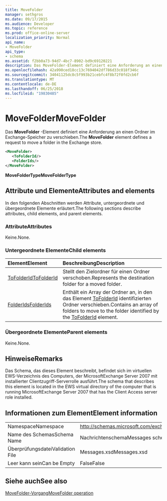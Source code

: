 ```yaml
---
title: MoveFolder
manager: sethgros
ms.date: 09/17/2015
ms.audience: Developer
ms.topic: reference
ms.prod: office-online-server
localization_priority: Normal
api_name:
- MoveFolder
api_type:
- schema
ms.assetid: f2bb0a73-94d7-4bc7-8902-bd9c69120221
description: Das MoveFolder-Element definiert eine Anforderung an einen Ordner im Exchange-Speicher zu verschieben.
ms.openlocfilehash: 42a990ced18cc13c7694042df786d33c018f346c
ms.sourcegitcommit: 34041125dc8c5f993b21cebfc4f8b72f0fd2cb6f
ms.translationtype: MT
ms.contentlocale: de-DE
ms.lasthandoff: 06/25/2018
ms.locfileid: "19830485"
---
```

# <a name="movefolder"></a><span data-ttu-id="e418b-103">MoveFolder</span><span class="sxs-lookup"><span data-stu-id="e418b-103">MoveFolder</span></span>

<span data-ttu-id="e418b-104">Das **MoveFolder** -Element definiert eine Anforderung an einen Ordner im Exchange-Speicher zu verschieben.</span><span class="sxs-lookup"><span data-stu-id="e418b-104">The **MoveFolder** element defines a request to move a folder in the Exchange store.</span></span> 
  
```xml
<MoveFolder>
   <ToFolderId/>
   <FolderIds/>
</MoveFolder>
```

 <span data-ttu-id="e418b-105">**MoveFolderType**</span><span class="sxs-lookup"><span data-stu-id="e418b-105">**MoveFolderType**</span></span>
## <a name="attributes-and-elements"></a><span data-ttu-id="e418b-106">Attribute und Elemente</span><span class="sxs-lookup"><span data-stu-id="e418b-106">Attributes and elements</span></span>

<span data-ttu-id="e418b-107">In den folgenden Abschnitten werden Attribute, untergeordnete und übergeordnete Elemente erläutert.</span><span class="sxs-lookup"><span data-stu-id="e418b-107">The following sections describe attributes, child elements, and parent elements.</span></span>
  
### <a name="attributes"></a><span data-ttu-id="e418b-108">Attribute</span><span class="sxs-lookup"><span data-stu-id="e418b-108">Attributes</span></span>

<span data-ttu-id="e418b-109">Keine.</span><span class="sxs-lookup"><span data-stu-id="e418b-109">None.</span></span>
  
### <a name="child-elements"></a><span data-ttu-id="e418b-110">Untergeordnete Elemente</span><span class="sxs-lookup"><span data-stu-id="e418b-110">Child elements</span></span>

|<span data-ttu-id="e418b-111">**Element**</span><span class="sxs-lookup"><span data-stu-id="e418b-111">**Element**</span></span>|<span data-ttu-id="e418b-112">**Beschreibung**</span><span class="sxs-lookup"><span data-stu-id="e418b-112">**Description**</span></span>|
|:-----|:-----|
|[<span data-ttu-id="e418b-113">ToFolderId</span><span class="sxs-lookup"><span data-stu-id="e418b-113">ToFolderId</span></span>](tofolderid.md) <br/> |<span data-ttu-id="e418b-114">Stellt den Zielordner für einen Ordner verschoben.</span><span class="sxs-lookup"><span data-stu-id="e418b-114">Represents the destination folder for a moved folder.</span></span>  <br/> |
|[<span data-ttu-id="e418b-115">FolderIds</span><span class="sxs-lookup"><span data-stu-id="e418b-115">FolderIds</span></span>](folderids.md) <br/> |<span data-ttu-id="e418b-116">Enthält ein Array der Ordner an, in den das Element [ToFolderId](tofolderid.md) identifizierten Ordner verschieben.</span><span class="sxs-lookup"><span data-stu-id="e418b-116">Contains an array of folders to move to the folder identified by the [ToFolderId](tofolderid.md) element.</span></span>  <br/> |
   
### <a name="parent-elements"></a><span data-ttu-id="e418b-117">Übergeordnete Elemente</span><span class="sxs-lookup"><span data-stu-id="e418b-117">Parent elements</span></span>

<span data-ttu-id="e418b-118">Keine.</span><span class="sxs-lookup"><span data-stu-id="e418b-118">None.</span></span>
  
## <a name="remarks"></a><span data-ttu-id="e418b-119">Hinweise</span><span class="sxs-lookup"><span data-stu-id="e418b-119">Remarks</span></span>

<span data-ttu-id="e418b-120">Das Schema, das dieses Element beschreibt, befindet sich im virtuellen EWS-Verzeichnis des Computers, der MicrosoftExchange Server 2007 mit installierter Clientzugriff-Serverrolle ausführt.</span><span class="sxs-lookup"><span data-stu-id="e418b-120">The schema that describes this element is located in the EWS virtual directory of the computer that is running MicrosoftExchange Server 2007 that has the Client Access server role installed.</span></span>
  
## <a name="element-information"></a><span data-ttu-id="e418b-121">Informationen zum Element</span><span class="sxs-lookup"><span data-stu-id="e418b-121">Element information</span></span>

|||
|:-----|:-----|
|<span data-ttu-id="e418b-122">Namespace</span><span class="sxs-lookup"><span data-stu-id="e418b-122">Namespace</span></span>  <br/> |http://schemas.microsoft.com/exchange/services/2006/messages  <br/> |
|<span data-ttu-id="e418b-123">Name des Schemas</span><span class="sxs-lookup"><span data-stu-id="e418b-123">Schema Name</span></span>  <br/> |<span data-ttu-id="e418b-124">Nachrichtenschema</span><span class="sxs-lookup"><span data-stu-id="e418b-124">Messages schema</span></span>  <br/> |
|<span data-ttu-id="e418b-125">Überprüfungsdatei</span><span class="sxs-lookup"><span data-stu-id="e418b-125">Validation File</span></span>  <br/> |<span data-ttu-id="e418b-126">Messages.xsd</span><span class="sxs-lookup"><span data-stu-id="e418b-126">Messages.xsd</span></span>  <br/> |
|<span data-ttu-id="e418b-127">Leer kann sein</span><span class="sxs-lookup"><span data-stu-id="e418b-127">Can be Empty</span></span>  <br/> |<span data-ttu-id="e418b-128">False</span><span class="sxs-lookup"><span data-stu-id="e418b-128">False</span></span>  <br/> |
   
## <a name="see-also"></a><span data-ttu-id="e418b-129">Siehe auch</span><span class="sxs-lookup"><span data-stu-id="e418b-129">See also</span></span>



[<span data-ttu-id="e418b-130">MoveFolder-Vorgang</span><span class="sxs-lookup"><span data-stu-id="e418b-130">MoveFolder operation</span></span>](movefolder-operation.md)

